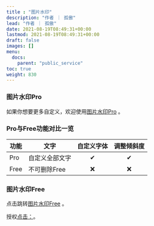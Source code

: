 ```yaml
---
title : "图片水印"
description: "作者 ｜ 孤傲"
lead: "作者 ｜ 孤傲"
date: 2021-08-19T08:49:31+00:00
lastmod: 2021-08-19T08:49:31+00:00
draft: false 
images: []
menu:
  docs:
    parent: "public_service"
toc: true
weight: 830
---
```


### 图片水印Pro

如果你想要更多自定义，欢迎使用[图片水印Pro](https://skin.gushao.club/docs/extra_service/skinencryptpro/) 。

### Pro与Free功能对比一览

| 功能 |     文字    |自定义字体| 调整倾斜度 |
| --- | -------------  |:--:|:--:|
| Pro |   自定义全部文字 | ✔ | ✔ |
| Free | 不可删除Free | ❌ | ❌ |

### 图片水印Free

点击跳转[图片水印Free](https://skin.gushao.club/docs/public_service/SkinWater/) 。

授权[点击：](https://skin.gushao.club/docs/public_service/)。
